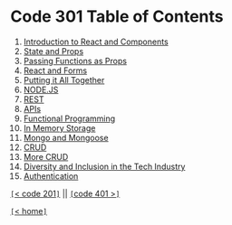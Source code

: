 # Code 301 Table of Contents

1. [Introduction to React and Components](301-class-01.md)
2. [State and Props](301-class-02.md)
3. [Passing Functions as Props](301-class-03.md)
4. [React and Forms](301-class-04.md)
5. [Putting it All Together](301-class-05.md)
6. [NODE.JS](301-class-06.md)
7. [REST](301-class-07.md)
8. [APIs](301-class-08.md)
9. [Functional Programming](301-class-09.md)
10. [In Memory Storage](301-class-10.md)
11. [Mongo and Mongoose](301-class-11.md)
12. [CRUD](301-class-12.md)
13. [More CRUD](301-class-13.md)
14. [Diversity and Inclusion in the Tech Industry](301-class-14.md)
15. [Authentication](301-class-15.md)

[`[`< code 201`]`](code201.md) || [`[`code 401 >`]`](code401.md)

[`[`< home`]`](README.md)
